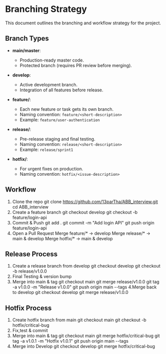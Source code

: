 # Branching Strategy

This document outlines the branching and workflow strategy for the project.

## Branch Types
- **main/master**:  
  - Production-ready master code.  
  - Protected branch (requires PR review before merging).  

- **develop**:  
  - Active development branch.  
  - Integration of all features before release.  

- **feature/**:  
  - Each new feature or task gets its own branch.  
  - Naming convention: `feature/<short-description>`  
  - Example: `feature/user-authentication`

- **release/**:  
  - Pre-release staging and final testing.  
  - Naming convention: `release/<short-description>`  
  - Example: `release/sprint1`

- **hotfix/**:  
  - For urgent fixes on production.  
  - Naming convention: `hotfix/<issue-description>`  

## Workflow
1. Clone the repo
  git clone https://github.com/13parTha/ABB_interview.git
  cd ABB_interview
2. Create a feature branch
  git checkout develop
  git checkout -b feature/login-api
3. Commit & Push
  git add .
  git commit -m "Add login API"
  git push origin feature/login-api
4. Open a Pull Request
  Merge feature/* -> develop
  Merge release/* -> main & develop
  Merge hotfix/* -> main & develop

## Release Process
1. Create a release branch from develop
  git checkout develop
  git checkout -b release/v1.0.0
2. Final Testing & version bump
3. Merge into main & tag
  git checkout main
  git merge release/v1.0.0
  git tag -a v1.0.0 -m "Release v1.0.0"
  git push origin main --tags
4.Merge back to develop
  git checkout develop
  git merge release/v1.0.0

## Hotfix Process
1. Create hotfix branch from main
  git checkout main
  git checkout -b hotfix/critical-bug
2. Fix,test & commit
3. Merge into main & tag
  git checkout main
  git merge hotfix/critical-bug
  git tag -a v1.0.1 -m "Hotfix v1.0.1"
  git push origin main --tags
4. Merge into Develop
  git checkout develop
  git merge hotfix/critical-bug
